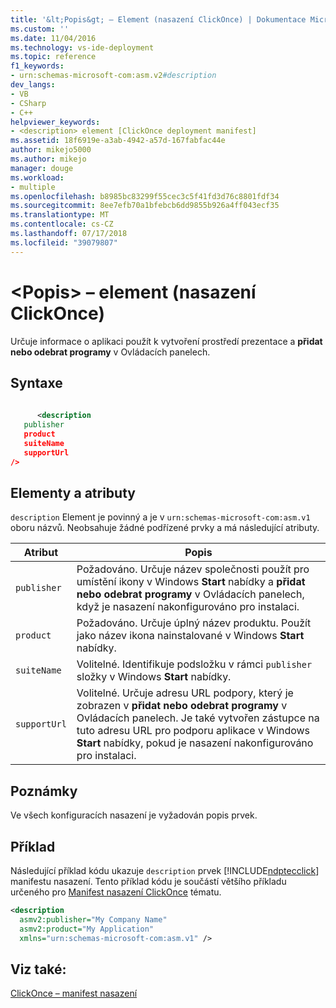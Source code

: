```yaml
---
title: '&lt;Popis&gt; – Element (nasazení ClickOnce) | Dokumentace Microsoftu'
ms.custom: ''
ms.date: 11/04/2016
ms.technology: vs-ide-deployment
ms.topic: reference
f1_keywords:
- urn:schemas-microsoft-com:asm.v2#description
dev_langs:
- VB
- CSharp
- C++
helpviewer_keywords:
- <description> element [ClickOnce deployment manifest]
ms.assetid: 18f6919e-a3ab-4942-a57d-167fabfac44e
author: mikejo5000
ms.author: mikejo
manager: douge
ms.workload:
- multiple
ms.openlocfilehash: b8985bc83299f55cec3c5f41fd3d76c8801fdf34
ms.sourcegitcommit: 8ee7efb70a1bfebcb6dd9855b926a4ff043ecf35
ms.translationtype: MT
ms.contentlocale: cs-CZ
ms.lasthandoff: 07/17/2018
ms.locfileid: "39079807"
---
```

# <a name="ltdescriptiongt-element-clickonce-deployment"></a>&lt;Popis&gt; – element (nasazení ClickOnce)
Určuje informace o aplikaci použít k vytvoření prostředí prezentace a **přidat nebo odebrat programy** v Ovládacích panelech.  
  
## <a name="syntax"></a>Syntaxe  
  
```xml  
  
      <description   
   publisher   
   product  
   suiteName  
   supportUrl  
/>  
```  
  
## <a name="elements-and-attributes"></a>Elementy a atributy  
 `description` Element je povinný a je v `urn:schemas-microsoft-com:asm.v1` oboru názvů. Neobsahuje žádné podřízené prvky a má následující atributy.  
  
|Atribut|Popis|  
|---------------|-----------------|  
|`publisher`|Požadováno. Určuje název společnosti použít pro umístění ikony v Windows **Start** nabídky a **přidat nebo odebrat programy** v Ovládacích panelech, když je nasazení nakonfigurováno pro instalaci.|  
|`product`|Požadováno. Určuje úplný název produktu. Použít jako název ikona nainstalované v Windows **Start** nabídky.|  
|`suiteName`|Volitelné. Identifikuje podsložku v rámci `publisher` složky v Windows **Start** nabídky.|  
|`supportUrl`|Volitelné. Určuje adresu URL podpory, který je zobrazen v **přidat nebo odebrat programy** v Ovládacích panelech. Je také vytvořen zástupce na tuto adresu URL pro podporu aplikace v Windows **Start** nabídky, pokud je nasazení nakonfigurováno pro instalaci.|  
  
## <a name="remarks"></a>Poznámky  
 Ve všech konfiguracích nasazení je vyžadován popis prvek.  
  
## <a name="example"></a>Příklad  
 Následující příklad kódu ukazuje `description` prvek [!INCLUDE[ndptecclick](../deployment/includes/ndptecclick_md.md)] manifestu nasazení. Tento příklad kódu je součástí většího příkladu určeného pro [Manifest nasazení ClickOnce](../deployment/clickonce-deployment-manifest.md) tématu.  
  
```xml  
<description   
  asmv2:publisher="My Company Name"  
  asmv2:product="My Application"  
  xmlns="urn:schemas-microsoft-com:asm.v1" />  
```  
  
## <a name="see-also"></a>Viz také:  
 [ClickOnce – manifest nasazení](../deployment/clickonce-deployment-manifest.md)